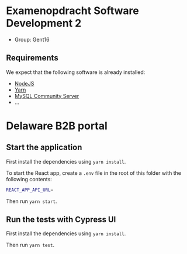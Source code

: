 # Examenopdracht Software Development 2

- Group: Gent16

## Requirements

We expect that the following software is already installed:

- [NodeJS](https://nodejs.org)
- [Yarn](https://yarnpkg.com)
- [MySQL Community Server](https://dev.mysql.com/downloads/mysql/)
- ...

# Delaware B2B portal

## Start the application

First install the dependencies using `yarn install`.

To start the React app, create a `.env` file in the root of this folder with the following contents:

```sh
REACT_APP_API_URL=
```

Then run `yarn start`.

## Run the tests with Cypress UI

First install the dependencies using `yarn install`.

Then run `yarn test`.
